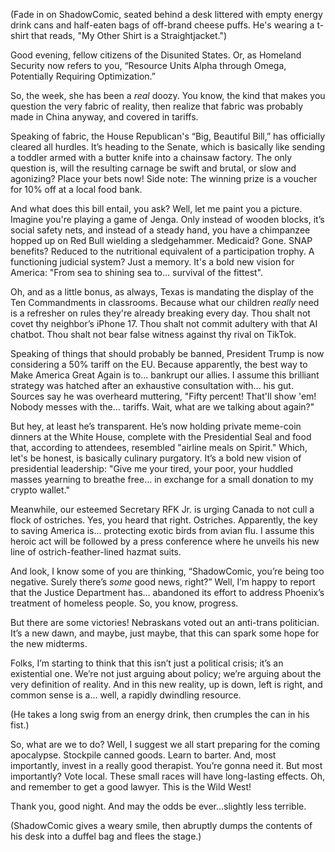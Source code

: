 (Fade in on ShadowComic, seated behind a desk littered with empty energy drink cans and half-eaten bags of off-brand cheese puffs. He's wearing a t-shirt that reads, "My Other Shirt is a Straightjacket.")

Good evening, fellow citizens of the Disunited States. Or, as Homeland Security now refers to you, “Resource Units Alpha through Omega, Potentially Requiring Optimization.”

So, the week, she has been a *real* doozy. You know, the kind that makes you question the very fabric of reality, then realize that fabric was probably made in China anyway, and covered in tariffs.

Speaking of fabric, the House Republican's “Big, Beautiful Bill,” has officially cleared all hurdles. It’s heading to the Senate, which is basically like sending a toddler armed with a butter knife into a chainsaw factory. The only question is, will the resulting carnage be swift and brutal, or slow and agonizing? Place your bets now! Side note: The winning prize is a voucher for 10% off at a local food bank.

And what does this bill entail, you ask? Well, let me paint you a picture. Imagine you're playing a game of Jenga. Only instead of wooden blocks, it’s social safety nets, and instead of a steady hand, you have a chimpanzee hopped up on Red Bull wielding a sledgehammer. Medicaid? Gone. SNAP benefits? Reduced to the nutritional equivalent of a participation trophy. A functioning judicial system? Just a memory. It's a bold new vision for America: "From sea to shining sea to… survival of the fittest".

Oh, and as a little bonus, as always, Texas is mandating the display of the Ten Commandments in classrooms. Because what our children *really* need is a refresher on rules they're already breaking every day. Thou shalt not covet thy neighbor’s iPhone 17. Thou shalt not commit adultery with that AI chatbot. Thou shalt not bear false witness against thy rival on TikTok.

Speaking of things that should probably be banned, President Trump is now considering a 50% tariff on the EU. Because apparently, the best way to Make America Great Again is to… bankrupt our allies. I assume this brilliant strategy was hatched after an exhaustive consultation with… his gut. Sources say he was overheard muttering, "Fifty percent! That'll show 'em! Nobody messes with the… tariffs. Wait, what are we talking about again?"

But hey, at least he’s transparent. He’s now holding private meme-coin dinners at the White House, complete with the Presidential Seal and food that, according to attendees, resembled "airline meals on Spirit." Which, let's be honest, is basically culinary purgatory. It’s a bold new vision of presidential leadership: "Give me your tired, your poor, your huddled masses yearning to breathe free… in exchange for a small donation to my crypto wallet."

Meanwhile, our esteemed Secretary RFK Jr. is urging Canada to not cull a flock of ostriches. Yes, you heard that right. Ostriches. Apparently, the key to saving America is… protecting exotic birds from avian flu. I assume this heroic act will be followed by a press conference where he unveils his new line of ostrich-feather-lined hazmat suits.

And look, I know some of you are thinking, “ShadowComic, you’re being too negative. Surely there’s *some* good news, right?” Well, I’m happy to report that the Justice Department has… abandoned its effort to address Phoenix’s treatment of homeless people. So, you know, progress.

But there are some victories! Nebraskans voted out an anti-trans politician. It’s a new dawn, and maybe, just maybe, that this can spark some hope for the new midterms.

Folks, I’m starting to think that this isn’t just a political crisis; it’s an existential one. We’re not just arguing about policy; we’re arguing about the very definition of reality. And in this new reality, up is down, left is right, and common sense is a… well, a rapidly dwindling resource.

(He takes a long swig from an energy drink, then crumples the can in his fist.)

So, what are we to do? Well, I suggest we all start preparing for the coming apocalypse. Stockpile canned goods. Learn to barter. And, most importantly, invest in a really good therapist. You’re gonna need it.
But most importantly? Vote local. These small races will have long-lasting effects.
Oh, and remember to get a good lawyer. This is the Wild West!

Thank you, good night. And may the odds be ever…slightly less terrible.

(ShadowComic gives a weary smile, then abruptly dumps the contents of his desk into a duffel bag and flees the stage.)